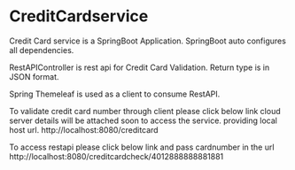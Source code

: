 # CreditCardservice

Credit Card service is a SpringBoot Application.
SpringBoot auto configures all dependencies.



RestAPIController is rest api for Credit Card Validation. Return type is in JSON format.

Spring Themeleaf is used as a client to consume RestAPI.


To validate credit card number through client please click below link 
cloud server details will be attached soon to access the service. providing local host url.
http://localhost:8080/creditcard

To access restapi please click below link and pass cardnumber in the url
http://localhost:8080/creditcardcheck/4012888888881881




